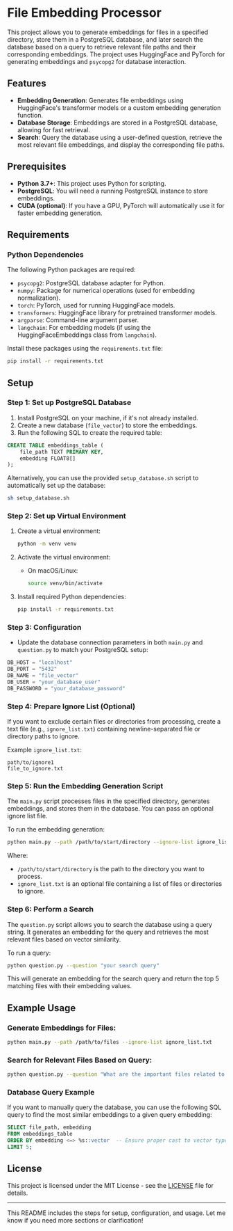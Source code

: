# File Embedding Processor

This project allows you to generate embeddings for files in a specified directory, store them in a PostgreSQL database, and later search the database based on a query to retrieve relevant file paths and their corresponding embeddings. The project uses HuggingFace and PyTorch for generating embeddings and `psycopg2` for database interaction.

## Features
- **Embedding Generation**: Generates file embeddings using HuggingFace's transformer models or a custom embedding generation function.
- **Database Storage**: Embeddings are stored in a PostgreSQL database, allowing for fast retrieval.
- **Search**: Query the database using a user-defined question, retrieve the most relevant file embeddings, and display the corresponding file paths.

## Prerequisites

- **Python 3.7+**: This project uses Python for scripting.
- **PostgreSQL**: You will need a running PostgreSQL instance to store embeddings.
- **CUDA (optional)**: If you have a GPU, PyTorch will automatically use it for faster embedding generation.

## Requirements

### Python Dependencies

The following Python packages are required:

- `psycopg2`: PostgreSQL database adapter for Python.
- `numpy`: Package for numerical operations (used for embedding normalization).
- `torch`: PyTorch, used for running HuggingFace models.
- `transformers`: HuggingFace library for pretrained transformer models.
- `argparse`: Command-line argument parser.
- `langchain`: For embedding models (if using the HuggingFaceEmbeddings class from `langchain`).

Install these packages using the `requirements.txt` file:

```bash
pip install -r requirements.txt
```

## Setup

### Step 1: Set up PostgreSQL Database

1. Install PostgreSQL on your machine, if it's not already installed.
2. Create a new database (`file_vector`) to store the embeddings.
3. Run the following SQL to create the required table:

```sql
CREATE TABLE embeddings_table (
    file_path TEXT PRIMARY KEY,
    embedding FLOAT8[]
);
```

Alternatively, you can use the provided `setup_database.sh` script to automatically set up the database:

```bash
sh setup_database.sh
```

### Step 2: Set up Virtual Environment

1. Create a virtual environment:

   ```bash
   python -m venv venv
   ```

2. Activate the virtual environment:
   - On macOS/Linux:
     ```bash
     source venv/bin/activate
     ```

3. Install required Python dependencies:

   ```bash
   pip install -r requirements.txt
   ```

### Step 3: Configuration

- Update the database connection parameters in both `main.py` and `question.py` to match your PostgreSQL setup:

```python
DB_HOST = "localhost"
DB_PORT = "5432"
DB_NAME = "file_vector"
DB_USER = "your_database_user"
DB_PASSWORD = "your_database_password"
```

### Step 4: Prepare Ignore List (Optional)

If you want to exclude certain files or directories from processing, create a text file (e.g., `ignore_list.txt`) containing newline-separated file or directory paths to ignore.

Example `ignore_list.txt`:
```
path/to/ignore1
file_to_ignore.txt
```

### Step 5: Run the Embedding Generation Script

The `main.py` script processes files in the specified directory, generates embeddings, and stores them in the database. You can pass an optional ignore list file.

To run the embedding generation:

```bash
python main.py --path /path/to/start/directory --ignore-list ignore_list.txt
```

Where:
- `/path/to/start/directory` is the path to the directory you want to process.
- `ignore_list.txt` is an optional file containing a list of files or directories to ignore.

### Step 6: Perform a Search

The `question.py` script allows you to search the database using a query string. It generates an embedding for the query and retrieves the most relevant files based on vector similarity.

To run a query:

```bash
python question.py --question "your search query"
```

This will generate an embedding for the search query and return the top 5 matching files with their embedding values.

## Example Usage

### Generate Embeddings for Files:

```bash
python main.py --path /path/to/files --ignore-list ignore_list.txt
```

### Search for Relevant Files Based on Query:

```bash
python question.py --question "What are the important files related to data processing?"
```

### Database Query Example

If you want to manually query the database, you can use the following SQL query to find the most similar embeddings to a given query embedding:

```sql
SELECT file_path, embedding
FROM embeddings_table
ORDER BY embedding <=> %s::vector  -- Ensure proper cast to vector type
LIMIT 5;
```

## License

This project is licensed under the MIT License - see the [LICENSE](LICENSE) file for details.

---

This README includes the steps for setup, configuration, and usage. Let me know if you need more sections or clarification!
